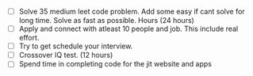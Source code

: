 - [ ] Solve 35 medium leet code problem. Add some easy if cant solve for long time. Solve as fast as possible. Hours (24 hours)
- [ ] Apply and connect with atleast 10 people and job. This include real effort.
- [ ] Try to get schedule your interview.
- [ ] Crossover IQ test. (12 hours)
- [ ] Spend time in completing code for the jit website and apps